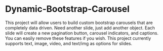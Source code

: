 # Dynamic-Bootstrap-Carousel
This project will allow users to build custom bootstrap carousels that are completely data driven. Need another slide, just add another object. Each slide will create a new pagination button, carousel indicators, and captions. You can easily remove these features if you wish. This project currently supports text, image, video, and text/img as options for slides. 
